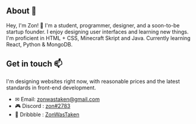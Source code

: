 ## About 🙂
Hey, I'm Zon! 👋 I'm a student, programmer, designer, and a soon-to-be startup founder. I enjoy designing user interfaces and learning new things. I'm proficient in HTML + CSS, Minecraft Skript and Java. Currently learning React, Python & MongoDB.

## Get in touch 📫
I'm designing websites right now, with reasonable prices and the latest standards in front-end development.
- ✉ Email: [zonwastaken@gmail.com](mailto:zonwastaken@gmail.com)
- 🎮 Discord : [zon#2783](https://dsc.bio/zon)
- 🏀 Dribbble : [ZonWasTaken](https://dribbble.com/ZonWasTaken)
